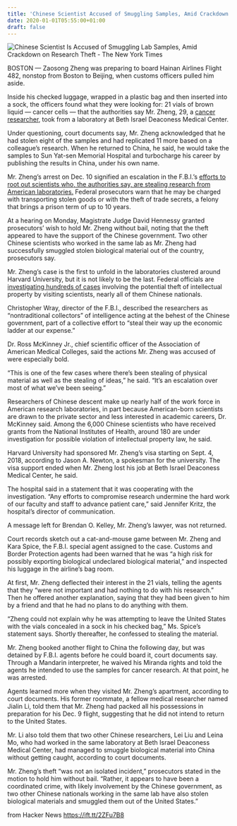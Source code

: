 ```yaml
---
title: 'Chinese Scientist Accused of Smuggling Samples, Amid Crackdown on Research Theft'
date: 2020-01-01T05:55:00+01:00
draft: false
---
```


![](https://static01.nyt.com/images/2019/12/31/us/31boston-cancer/31boston-cancer-facebookJumbo.jpg "Chinese Scientist Is Accused of Smuggling Lab Samples, Amid Crackdown on Research Theft - The New York Times")  

BOSTON — Zaosong Zheng was preparing to board Hainan Airlines Flight 482, nonstop from Boston to Beijing, when customs officers pulled him aside.

Inside his checked luggage, wrapped in a plastic bag and then inserted into a sock, the officers found what they were looking for: 21 vials of brown liquid — cancer cells — that the authorities say Mr. Zheng, 29, a [cancer researcher](https://www.researchgate.net/scientific-contributions/2059782688_Zaosong_Zheng), took from a laboratory at Beth Israel Deaconess Medical Center.

Under questioning, court documents say, Mr. Zheng acknowledged that he had stolen eight of the samples and had replicated 11 more based on a colleague’s research. When he returned to China, he said, he would take the samples to Sun Yat-sen Memorial Hospital and turbocharge his career by publishing the results in China, under his own name.

Mr. Zheng’s arrest on Dec. 10 signified an escalation in the F.B.I.’s [efforts to root out scientists who, the authorities say, are stealing research from American laboratories.](https://www.nytimes.com/2019/11/04/health/china-nih-scientists.html) Federal prosecutors warn that he may be charged with transporting stolen goods or with the theft of trade secrets, a felony that brings a prison term of up to 10 years.

At a hearing on Monday, Magistrate Judge David Hennessy granted prosecutors’ wish to hold Mr. Zheng without bail, noting that the theft appeared to have the support of the Chinese government. Two other Chinese scientists who worked in the same lab as Mr. Zheng had successfully smuggled stolen biological material out of the country, prosecutors say.

Mr. Zheng’s case is the first to unfold in the laboratories clustered around Harvard University, but it is not likely to be the last. Federal officials are [investigating hundreds of cases](https://www.nytimes.com/2019/11/04/health/china-nih-scientists.html) involving the potential theft of intellectual property by visiting scientists, nearly all of them Chinese nationals.

Christopher Wray, director of the F.B.I., described the researchers as “nontraditional collectors” of intelligence acting at the behest of the Chinese government, part of a collective effort to “steal their way up the economic ladder at our expense.”

Dr. Ross McKinney Jr., chief scientific officer of the Association of American Medical Colleges, said the actions Mr. Zheng was accused of were especially bold.

“This is one of the few cases where there’s been stealing of physical material as well as the stealing of ideas,” he said. “It’s an escalation over most of what we’ve been seeing.”

Researchers of Chinese descent make up nearly half of the work force in American research laboratories, in part because American-born scientists are drawn to the private sector and less interested in academic careers, Dr. McKinney said. Among the 6,000 Chinese scientists who have received grants from the National Institutes of Health, around 180 are under investigation for possible violation of intellectual property law, he said.

Harvard University had sponsored Mr. Zheng’s visa starting on Sept. 4, 2018, according to Jason A. Newton, a spokesman for the university. The visa support ended when Mr. Zheng lost his job at Beth Israel Deaconess Medical Center, he said.

The hospital said in a statement that it was cooperating with the investigation. “Any efforts to compromise research undermine the hard work of our faculty and staff to advance patient care,” said Jennifer Kritz, the hospital’s director of communication.

A message left for Brendan O. Kelley, Mr. Zheng’s lawyer, was not returned.

Court records sketch out a cat-and-mouse game between Mr. Zheng and Kara Spice, the F.B.I. special agent assigned to the case. Customs and Border Protection agents had been warned that he was “a high risk for possibly exporting biological undeclared biological material,” and inspected his luggage in the airline’s bag room.

At first, Mr. Zheng deflected their interest in the 21 vials, telling the agents that they “were not important and had nothing to do with his research.” Then he offered another explanation, saying that they had been given to him by a friend and that he had no plans to do anything with them.

“Zheng could not explain why he was attempting to leave the United States with the vials concealed in a sock in his checked bag,” Ms. Spice’s statement says. Shortly thereafter, he confessed to stealing the material.

Mr. Zheng booked another flight to China the following day, but was detained by F.B.I. agents before he could board it, court documents say. Through a Mandarin interpreter, he waived his Miranda rights and told the agents he intended to use the samples for cancer research. At that point, he was arrested.

Agents learned more when they visited Mr. Zheng’s apartment, according to court documents. His former roommate, a fellow medical researcher named Jialin Li, told them that Mr. Zheng had packed all his possessions in preparation for his Dec. 9 flight, suggesting that he did not intend to return to the United States.

Mr. Li also told them that two other Chinese researchers, Lei Liu and Leina Mo, who had worked in the same laboratory at Beth Israel Deaconess Medical Center, had managed to smuggle biological material into China without getting caught, according to court documents.

Mr. Zheng’s theft “was not an isolated incident,” prosecutors stated in the motion to hold him without bail. “Rather, it appears to have been a coordinated crime, with likely involvement by the Chinese government, as two other Chinese nationals working in the same lab have also stolen biological materials and smuggled them out of the United States.”

  
  
from Hacker News https://ift.tt/2ZFu7B8